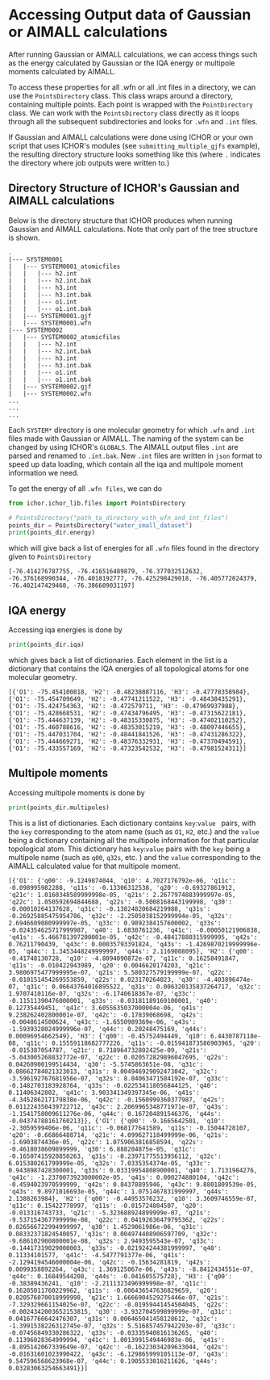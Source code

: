 # Accessing Output data of Gaussian or AIMALL calculations
After running Gaussian or AIMALL calculations, we can access things such as the energy calculated by Gaussian or the IQA energy or multipole moments calculated by AIMALL.

To access these properties for all .wfn or all .int files in a directory, we can use the `PointsDirectory` class. This class wraps around a directory, containing multiple points. Each point is wrapped with the `PointDirectory` class. We can work with the `PointsDirectory` class directly as it loops through all the subsequent subdirectories and looks for `.wfn` and `.int` files.

If Gaussian and AIMALL calculations were done using ICHOR or your own script that uses ICHOR's modules (see `submitting_multiple_gjfs` example), the resulting directory structure looks something like this (where `.` indicates the directory where job outputs were written to.)

## Directory Structure of ICHOR's Gaussian and AIMALL calculations

Below is the directory structure that ICHOR produces when running Gaussian and AIMALL calculations. Note that only part of the tree structure is shown.

```
.
|--- SYSTEM0001
|   |--- SYSTEM0001_atomicfiles
|   |   |--- h2.int
|   |   |--- h2.int.bak
|   |   |--- h3.int
|   |   |--- h3.int.bak
|   |   |--- o1.int
|   |   |--- o1.int.bak
|   |--- SYSTEM0001.gjf
|   |--- SYSTEM0001.wfn
|--- SYSTEM0002
|   |--- SYSTEM0002_atomicfiles
|   |   |--- h2.int
|   |   |--- h2.int.bak
|   |   |--- h3.int
|   |   |--- h3.int.bak
|   |   |--- o1.int
|   |   |--- o1.int.bak
|   |--- SYSTEM0002.gjf
|   |--- SYSTEM0002.wfn
...
...
...
```

Each `SYSTEM*` directory is one molecular geometry for which `.wfn` and `.int` files made with Gaussian or AIMALL. The naming of the system can be changed by using ICHOR's `GLOBALS`. The AIMALL output files `.int` are parsed and renamed to `.int.bak`. New `.int` files are written in `json` format to speed up data loading, which contain all the iqa and multipole moment information we need.

To get the energy of all `.wfn files`, we can do

```python
from ichor.ichor_lib.files import PointsDirectory

# PointsDirectory("path_to_directory_with_wfn_and_int_files")
points_dir = PointsDirectory("water_small_dataset")
print(points_dir.energy)
```

which will give back a list of energies for all `.wfn` files found in the directory given to `PointsDirectory`
```
[-76.414276787755, -76.416516489879, -76.377032512632, -76.376168990344, -76.4018192777, -76.425298429018, -76.405772024379, -76.402147429468, -76.386609031197]
```

## IQA energy

Accessing iqa energies is done by

```python
print(points_dir.iqa)
```
which gives back a list of dictionaries. Each element in the list is a dictionary that contains the IQA energies of all topological atoms for one molecular geometry.
```
[{'O1': -75.454100818, 'H2': -0.48238887116, 'H3': -0.47778358984}, {'O1': -75.454709649, 'H2': -0.47741211522, 'H3': -0.48438435291}, {'O1': -75.424754363, 'H2': -0.472579711, 'H3': -0.47969937988}, {'O1': -75.428668531, 'H2': -0.47434796495, 'H3': -0.47315622181}, {'O1': -75.444637139, 'H2': -0.48315330875, 'H3': -0.47402110252}, {'O1': -75.460788616, 'H2': -0.48353015219, 'H3': -0.48097446655}, {'O1': -75.447031704, 'H2': -0.48441841526, 'H3': -0.47431286322}, {'O1': -75.444669271, 'H2': -0.48376332931, 'H3': -0.47370494591}, {'O1': -75.433557169, 'H2': -0.47323542532, 'H3': -0.47981524311}]
```

## Multipole moments

Accessing multipole moments is done by

```python
print(points_dir.multipoles)
```

This is a list of dictionaries. Each dictionary contains `key`:`value ` pairs, with the `key` corresponding to the atom name (such as `O1`, `H2`, etc.) and the `value` being a dictionary containing all the multipole information for that particular topological atom. This dictionary has `key`:`value` pairs with the `key` being a multipole name (such as `q00`, `q32s`, etc. ) and the `value` corresponding to the AIMALL calculated value for that multipole moment.

```
[{'O1': {'q00': -9.1249874044, 'q10': 4.7027176792e-06, 'q11c': -0.098995982288, 'q11s': -0.13306312538, 'q20': -0.69327861912, 'q21c': 1.0160348589999998e-05, 'q21s': 2.2677974883999997e-05, 'q22c': 1.050592694844688, 'q22s': -0.5008168443199998, 'q30': -0.00010264137628, 'q31c': -0.13824820684219988, 'q31s': -0.26925885475954786, 'q32c': -2.2505038152999994e-05, 'q32s': 2.6946609080999997e-05, 'q33c': 0.9892384157600002, 'q33s': -0.024354625717999987, 'q40': 1.6830761236, 'q41c': -0.00050121906838, 'q41s': -5.466781397200001e-05, 'q42c': -0.48417880315999995, 'q42s': 0.76211790439, 'q43c': 0.00035793391824, 'q43s': -1.4269870219999996e-05, 'q44c': 1.3453448249999997, 'q44s': 2.1169008095}, 'H2': {'q00': -0.41748130728, 'q10': -4.8094090872e-07, 'q11c': 0.16258491847, 'q11s': -0.010422943989, 'q20': 0.0046620174203, 'q21c': 3.9806975477999995e-07, 'q21s': 5.580327579199999e-07, 'q22c': -0.010151454269553859, 'q22s': 0.023170264023, 'q30': -4.403896474e-07, 'q31c': 0.06643764016895522, 'q31s': 0.006320135837264717, 'q32c': 1.9707410116e-07, 'q32s': -6.1740618367e-07, 'q33c': -0.11511390476000001, 'q33s': -0.03181189169100001, 'q40': 0.12735449451, 'q41c': 3.6055635037000004e-06, 'q41s': 9.238262402800001e-07, 'q42c': -0.17839068698, 'q42s': -0.0048614500624, 'q43c': -1.6550989369e-06, 'q43s': -1.5939328024999996e-07, 'q44c': 0.20248475169, 'q44s': 0.00096954662549}, 'H3': {'q00': -0.45752494449, 'q10': 6.4430787118e-08, 'q11c': 0.15559118682777226, 'q11s': -0.015941873586903965, 'q20': -0.015387054787, 'q21c': 8.718964732802425e-09, 'q21s': -5.043005268832772e-07, 'q22c': 0.020572829896047695, 'q22s': 0.04260900199514434, 'q30': -5.5745863651e-08, 'q31c': 0.08662784021323013, 'q31s': 0.004946929092473042, 'q32c': -3.596192767681956e-07, 'q32s': 8.04063471584192e-07, 'q33c': -0.1482703183928764, 'q33s': -0.022534118056844125, 'q40': 0.11406342802, 'q41c': 3.903341349397345e-06, 'q41s': -4.345286217179838e-06, 'q42c': -0.1560999360377987, 'q42s': 0.011224350439722712, 'q43c': 2.2069965348771971e-07, 'q43s': -1.1541758009611276e-06, 'q44c': 0.167204891546376, 'q44s': -0.04374788161760213}}, {'O1': {'q00': -9.1665642501, 'q10': -2.3059599406e-06, 'q11c': -0.068177641589, 'q11s': -0.15044728107, 'q20': -0.66866488714, 'q21c': 4.099627118499999e-06, 'q21s': -1.6903874436e-05, 'q22c': 1.0759063816858594, 'q22s': -0.4618038609899999, 'q30': 6.888204875e-05, 'q31c': -0.16507415920850263, 'q31s': -0.23971775513956112, 'q32c': 6.015380261799999e-05, 'q32s': 7.0335354374e-05, 'q33c': 0.9438987428300001, 'q33s': 0.03319954808900001, 'q40': 1.7131984276, 'q41c': -1.2370073923000002e-05, 'q41s': 0.000274880104, 'q42c': -0.4594023970599999, 'q42s': 0.84378895946, 'q43c': 9.8801809539e-05, 'q43s': 9.8971016693e-05, 'q44c': 1.0751467831999997, 'q44s': 2.1388263984}, 'H2': {'q00': -0.44953576232, 'q10': 3.3609746559e-07, 'q11c': 0.15422778997, 'q11s': -0.015724804507, 'q20': -0.013316743733, 'q21c': -5.323688924899999e-07, 'q21s': -9.537154367799999e-08, 'q22c': 0.04192636479795362, 'q22s': 0.026566722994999997, 'q30': 1.4529061986e-06, 'q31c': 0.08332371824540057, 'q31s': 0.004974408906597709, 'q32c': -9.686102900800001e-08, 'q32s': 2.9493595543e-07, 'q33c': -0.14417319029000003, 'q33s': -0.021924244381999997, 'q40': 0.11334101577, 'q41c': -4.5477791377e-06, 'q41s': -2.1294194546000004e-06, 'q42c': -0.15634281819, 'q42s': 0.0099358892264, 'q43c': 1.369125067e-06, 'q43s': -8.8412434551e-07, 'q44c': 0.16849544208, 'q44s': -0.041605575728}, 'H3': {'q00': -0.38389436241, 'q10': -2.2111323496999998e-07, 'q11c': 0.16205011760229962, 'q11s': -0.006436547636829659, 'q20': 0.020576070018999998, 'q21c': 1.6666904529275446e-07, 'q21s': -7.329329661154025e-07, 'q22c': -0.01959441454504045, 'q22s': -0.0024342003652153815, 'q30': -3.932704599899999e-07, 'q31c': 0.04167766642476307, 'q31s': 0.006465041458128612, 'q32c': -1.3991538226312745e-07, 'q32s': 5.516857457942293e-07, 'q33c': -0.07456849330286322, 'q33s': -0.03335940816136265, 'q40': 0.11396028364999994, 'q41c': 1.0013991549446983e-06, 'q41s': -8.895142067339649e-07, 'q42c': -0.16223034209633044, 'q42s': -0.01631601023990422, 'q43c': -6.129865999105113e-07, 'q43s': 9.547596568623968e-07, 'q44c': 0.1905533016211626, 'q44s': 0.03283063254663491}}]
```
